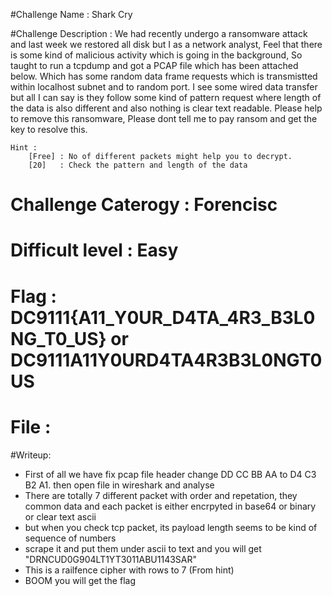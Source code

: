 #Challenge Name :
	Shark Cry
	
#Challenge Description :
	We had recently undergo a ransomware attack and last week we restored all disk but I as a network analyst, Feel that there is some kind of malicious activity which is going in the background, So taught to run a tcpdump and got a PCAP file which has been attached below. Which has some random data frame requests which is transmistted within localhost subnet and to random port. I see some wired data transfer but all I can say is they follow some kind of pattern request where length of the data is also different and also nothing is clear text readable. Please help to remove this ransomware, Please dont tell me to pay ransom and get the key to resolve this.
	
	Hint : 
		[Free] : No of different packets might help you to decrypt.
		[20]   : Check the pattern and length of the data
	
# Challenge Caterogy : Forencisc

# Difficult level : Easy

# Flag : DC9111{A11_Y0UR_D4TA_4R3_B3L0NG_T0_US} or DC9111A11Y0URD4TA4R3B3L0NGT0US

# File : 

#Writeup:

* First of all we have fix pcap file header change DD CC BB AA to D4 C3 B2 A1. then open file in wireshark and analyse
* There are totally 7 different packet with order and repetation, they common data and each packet is either encrpyted in base64 or binary or clear text ascii
* but when you check tcp packet, its payload length seems to be kind of sequence of numbers
* scrape it and put them under ascii to text and you will get "DRNCUD0G904LT1YT3011ABU1143SAR"
* This is a railfence cipher with rows to 7 (From hint)
* BOOM you will get the flag
